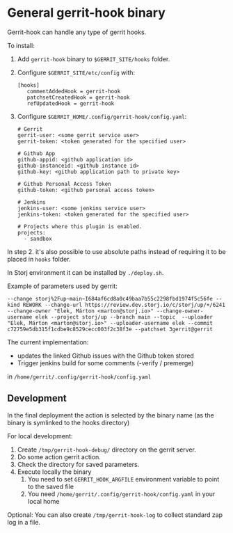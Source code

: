 # General gerrit-hook binary

Gerrit-hook can handle any type of gerrit hooks.

To install:

1. Add `gerrit-hook` binary to `$GERRIT_SITE/hooks` folder.
2. Configure `$GERRIT_SITE/etc/config` with:

   ```
   [hooks]
      commentAddedHook = gerrit-hook
      patchsetCreatedHook = gerrit-hook
      refUpdatedHook = gerrit-hook
   ```

3. Configure `$GERRIT_HOME/.config/gerrit-hook/config.yaml`:

   ```
   # Gerrit
   gerrit-user: <some gerrit service user>
   gerrit-token: <token generated for the specified user>

   # Github App
   github-appid: <github application id>
   github-instanceid: <github instance id>
   github-key: <github application path to private key>

   # Github Personal Access Token
   github-token: <github personal access token>

   # Jenkins
   jenkins-user: <some jenkins service user>
   jenkins-token: <token generated for the specified user>

   # Projects where this plugin is enabled.
   projects:
     - sandbox
   ```

In step 2. it's also possible to use absolute paths instead of requiring it to be placed in `hooks` folder.

In Storj environment it can be installed by `./deploy.sh`.

Example of parameters used by gerrit:

```
--change storj%2Fup~main~I684af6cd8a0c49baa7b55c2298fbd1974f5c56fe --kind REWORK --change-url https://review.dev.storj.io/c/storj/up/+/6241 --change-owner "Elek, Márton <marton@storj.io>" --change-owner-username elek --project storj/up --branch main --topic  --uploader "Elek, Márton <marton@storj.io>" --uploader-username elek --commit c72759e5db315f1cdbe9c8529cecc003f2c38f3e --patchset 3gerrit@gerrit
```

The current implementation:

 * updates the linked Github issues with the Github token stored
 * Trigger jenkins build for some comments (-verify / premerge)

in `/home/gerrit/.config/gerrit-hook/config.yaml`

## Development

In the final deployment the action is selected by the binary name (as the binary is symlinked to the hooks directory)

For local development:

 1. Create `/tmp/gerrit-hook-debug/` directory on the gerrit server.
 2. Do some action gerrit action.
 3. Check the directory for saved parameters.
 4. Execute locally the binary
    1. You need to set `GERRIT_HOOK_ARGFILE` environment variable to point to the saved file
    2. You need `/home/gerrit/.config/gerrit-hook/config.yaml` in your local home

Optional: You can also create `/tmp/gerrit-hook-log` to collect standard zap log in a file.